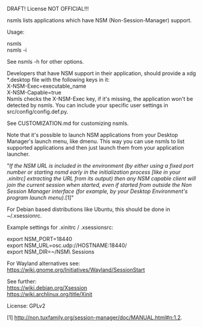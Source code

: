 DRAFT! License NOT OFFICIAL!!!



nsmls lists applications which have NSM (Non-Session-Manager) support.  

Usage:  

nsmls  
nsmls -i  

See nsmls -h for other options.  

Developers that have NSM support in their application, should provide a xdg *.desktop file with the following keys in it:  
X-NSM-Exec=executable_name  
X-NSM-Capable=true  
Nsmls checks the X-NSM-Exec key, if it's missing, the application won't be detected by nsmls. You can include your specific user settings in src/config/config.def.py.  

See CUSTOMIZATION.md for customizing nsmls.  

Note that it's possible to launch NSM applications from your Desktop Manager's launch menu, like dmenu. This way you can use nsmls to list supported applications and then just launch them from your application launcher.


"*If the NSM URL is included in the environment (by either using a fixed port number or starting nsmd early in the initialization process [like in your .xinitrc] extracting the URL from its output) then any NSM capable client will join the current session when started, even if started from outside the Non Session Manager interface (for example, by your Desktop Environment's program launch menu).*[1]"  


For Debian based distributions like Ubuntu, this should be done in ~/.xsessionrc. 

Example settings for .xinitrc / .xsessionsrc:  

export NSM_PORT=18440  
export NSM_URL=osc.udp://HOSTNAME:18440/  
export NSM_DIR=~/NSM\ Sessions  

For Wayland alternatives see:  
https://wiki.gnome.org/Initiatives/Wayland/SessionStart  


See further:  
https://wiki.debian.org/Xsession  
https://wiki.archlinux.org/title/Xinit  

License: GPLv2  


[1] http://non.tuxfamily.org/session-manager/doc/MANUAL.html#n:1.2.  
